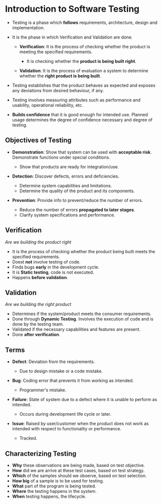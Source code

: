 # Introduction to Software Testing

- Testing is a phase which **follows** requirements, architecture, design and implementation.
- It is the phase in which Verification and Validation are done.

    - **Verification**: It is the process of checking whether the product is meeting the specified requirements.
        
        - It is checking whether the **product is being built right**.

    - **Validation**: It is the process of evaluation a system to determine whether the **right product is being built**.

- Testing establishes that the product behaves as expected and exposes any deviations from desired behaviour, if any.
- Testing involves measuring attributes such as performance and usability, operational reliability, etc.
- **Builds confidence** that it is good enough for intended use. Planned usage determines the degree of confidence necessary and degree of testing.

## Objectives of Testing

- **Demonstration**: Show that system can be used with **acceptable risk**. Demonstrate functions under special conditions.

    - Show that products are ready for integration/use.

- **Detection**: Discover defects, errors and deficiencies. 

    - Determine system capabilities and limitations.
    - Determine the quality of the product and its components.

- **Prevention**: Provide info to prevent/reduce the number of errors.

    - Reduce the number of errors **propagated to later stages**.
    - Clarify system specifications and performance.


## Verification

*Are we building the product right*

- It is the process of checking whether the product being built meets the specified requirements.
- Doest **not** involve testing of code.
- Finds bugs **early** in the development cycle.
- It is **Static testing**, code is not executed.
- Happens **before validation**.

## Validation 

*Are we building the right product*

- Determines if the system/product meets the consumer requirements.
- Done through **Dynamic Testing**. Involves the execution of code and is done by the testing team.
- Validated if the necessary capabilities and features are present.
- Done **after verification**.

## Terms

- **Defect**: Deviation from the requirements.

    - Due to design mistake or a code mistake.

- **Bug**: Coding error that prevents it from working as intended. 

    - Programmer's mistake.

- **Failure**: State of system due to a defect where it is unable to perform as intended.

    - Occurs during development life cycle or later.

- **Issue**: Raised by user/customer when the product does not work as intended with respect to functionality or performance.

    - Tracked.

## Characterizing Testing

- **Why** these observations are being made, based on test objective.
- **How** did we are arrive at these test cases, based on test strategy.
- **Which** of the samples should we observe, based on test selection.
- **How big** of a sample is to be used for testing.
- **What** part of the program is being tested.
- **Where** the testing happens in the system.
- **When** testing happens, the lifecycle.